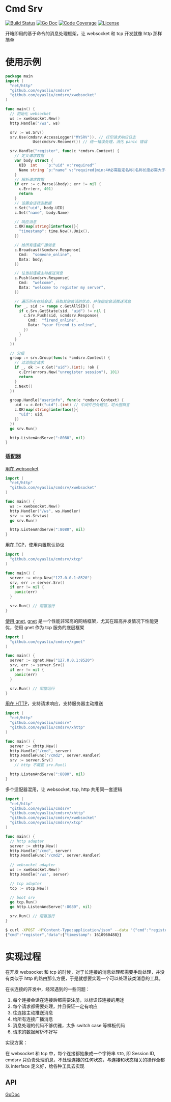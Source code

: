 # Cmd Srv

[![Build Status](https://travis-ci.com/eyasliu/cmdsrv.svg)](https://travis-ci.com/eyasliu/cmdsrv)
[![Go Doc](https://godoc.org/github.com/eyasliu/cmdsrv?status.svg)](https://godoc.org/github.com/eyasliu/cmdsrv)
[![Code Coverage](https://codecov.io/gh/eyasliu/cmdsrv/branch/master/graph/badge.svg)](https://codecov.io/gh/eyasliu/cmdsrv/branch/master)
[![License](https://img.shields.io/github/license/eyasliu/cmdsrv.svg?style=flat)](https://github.com/eyasliu/cmdsrv)

开箱即用的基于命令的消息处理框架，让 websocket 和 tcp 开发就像 http 那样简单

# 使用示例


```go
package main
import (
  "net/http"
  "github.com/eyasliu/cmdsrv"
  "github.com/eyasliu/cmdsrv/xwebsocket"
)

func main() {
  // 初始化 websocket
  ws := xwebsocket.New()
  http.Handle("/ws", ws)

  srv := ws.Srv()
  srv.Use(cmdsrv.AccessLogger("MYSRV")). // 打印请求响应日志
            Use(cmdsrv.Recover()) // 统一错误处理，消化 panic 错误

  srv.Handle("register", func(c *cmdsrv.Context) {
    // 定义请求数据
    var body struct {
      UID  int    `p:"uid" v:"required"`
      Name string `p:"name" v:"required|min:4#必需指定名称|名称长度必需大于4位"`
    }
    // 解析请求数据
    if err := c.Parse(&body); err != nil {
      c.Err(err, 401)
      return
    }
    // 设置会话状态数据
    c.Set("uid", body.UID)
    c.Set("name", body.Name)

    // 响应消息
    c.OK(map[string]interface{}{
      "timestamp": time.Now().Unix(),
    })

    // 给所有连接广播消息
    c.Broadcast(&cmdsrv.Response{
      Cmd:  "someone_online",
      Data: body,
    })

    // 往当前连接主动推送消息
    c.Push(&cmdsrv.Response{
      Cmd:  "welcome",
      Data: "welcome to register my server",
    })

    // 遍历所有在线会话，获取其他会话的状态，并往指定会话推送消息
    for _, sid := range c.GetAllSID() {
      if c.Srv.GetState(sid, "uid") != nil {
        c.Srv.Push(sid, &cmdsrv.Response{
          Cmd:  "firend_online",
          Data: "your firend is online",
        })
      }
    }
  })

  // 分组
  group := srv.Group(func(c *cmdsrv.Context) {
    // 过滤指定请求
    if _, ok := c.Get("uid").(int); !ok {
      c.Err(errors.New("unregister session"), 101)
      return
    }
    c.Next()
  })

  group.Handle("userinfo", func(c *cmdsrv.Context) {
    uid := c.Get("uid").(int) // 中间件已处理过，可大胆断言
    c.OK(map[string]interface{}{
      "uid": uid,
    })
  })
  go srv.Run()

  http.ListenAndServe(":8080", nil)
}
```


### 适配器

[用在 websocket](./xwebsocket)

```go
import (
  "net/http"
  "github.com/eyasliu/cmdsrv/xwebsocket"
)

func main() {
  ws := xwebsocket.New()
  http.Handler("/ws", ws.Handler)
  srv := ws.Srv(ws)
  go srv.Run()

  http.ListenAndServe(":8080", nil)
}
```

[用在 TCP](./xtcp)，使用内置默认协议

```go
import (
  "github.com/eyasliu/cmdsrv/xtcp"
)

func main() {
  server := xtcp.New("127.0.0.1:8520")
  srv, err := server.Srv()
  if err != nil {
    panic(err)
  }

  srv.Run() // 阻塞运行
}
```

[使用 gnet](./gnet), [gnet](https://github.com/panjf2000/gnet) 是一个性能非常高的网络框架，尤其在超高并发情况下性能更优，使用 gnet 作为 tcp 服务的底层框架

```go
import (
  "github.com/eyasliu/cmdsrv/xgnet"
)

func main() {
  server := xgnet.New("127.0.0.1:8520")
  srv, err := server.Srv()
  if err != nil {
    panic(err)
  }

  srv.Run() // 阻塞运行
}
```

[用在 HTTP](./xhttp)，支持请求响应，支持服务器主动推送

```go
import (
  "net/http"
  "github.com/eyasliu/cmdsrv"
  "github.com/eyasliu/cmdsrv/xhttp"
)

func main() {
  server := xhttp.New()
  http.Handle("/cmd", server)
  http.HandleFunc("/cmd2", server.Handler)
  srv := server.Srv()
	// http 不需要 srv.Run()

  http.ListenAndServe(":8080", nil)
}
```

多个适配器混用，让 websocket, tcp, http 共用同一套逻辑

```go
import (
  "net/http"
  "github.com/eyasliu/cmdsrv"
  "github.com/eyasliu/cmdsrv/xhttp"
  "github.com/eyasliu/cmdsrv/xwebsocket"
  "github.com/eyasliu/cmdsrv/xtcp"
)

func main() {
  // http adapter
  server := xhttp.New()
  http.Handle("/cmd", server)
  http.HandleFunc("/cmd2", server.Handler)
  
  // websocket adapter
  ws := xwebsocket.New()
  http.Handle("/ws", server)

  // tcp adapter
  tcp := xtcp.New()

  // boot srv
  go tcp.Run()
  go http.ListenAndServe(":8080", nil)

  srv.Run() // 阻塞运行
}
```

```sh
$ curl -XPOST -H"Content-Type:application/json" --data '{"cmd":"register", "data":{"uid": 101, "name": "eyasliu"}}' http://localhost:8080/cmd
{"cmd":"register","data":{"timestamp": 1610960488}}
```

# 实现过程

在开发 websocket 和 tcp 的时候，对于长连接的消息处理都需要手动处理，并没有类似于 http 的路由那么方便，于是就想要实现一个可以处理该类消息的工具。

在长连接的开发中，经常遇到的一些问题：

 1. 每个连接会话在连接后都需要注册，以标识该连接的用途
 2. 每个请求都需要处理，并且保证一定有响应
 3. 往连接主动推送消息
 4. 给所有连接广播消息
 5. 消息处理的代码不够优雅，太多 switch case 等样板代码
 6. 请求的数据解析不好写

实现方案：

在 websocket 和 tcp 中，每个连接都抽象成一个字符串 `SID`, 即 Session ID, cmdsrv 只负责处理消息，不处理连接的任何状态，与连接和状态相关的操作全都以 interface 定义好，给各种工具去实现

## API

[GoDoc](https://pkg.go.dev/github.com/eyasliu/cmdsrv)